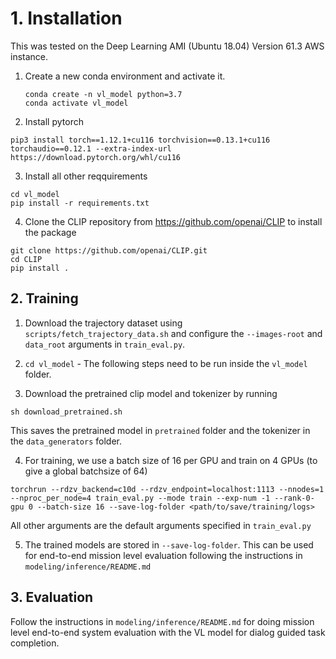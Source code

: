 # 1. Installation
This was tested on the Deep Learning AMI (Ubuntu 18.04) Version 61.3 AWS instance.

1. Create a new conda environment and activate it.
    ```
    conda create -n vl_model python=3.7
    conda activate vl_model
    ```

2. Install pytorch
```
pip3 install torch==1.12.1+cu116 torchvision==0.13.1+cu116 torchaudio==0.12.1 --extra-index-url https://download.pytorch.org/whl/cu116
```

3. Install all other reqquirements
```
cd vl_model
pip install -r requirements.txt
```

4. Clone the CLIP repository from https://github.com/openai/CLIP to install the package 
```
git clone https://github.com/openai/CLIP.git
cd CLIP
pip install .
```

## 2. Training
1. Download the trajectory dataset using `scripts/fetch_trajectory_data.sh` and configure the `--images-root` and `data_root` arguments in `train_eval.py`.

2. `cd vl_model` - The following steps need to be run inside the `vl_model` folder. 

3. Download the pretrained clip model and tokenizer by running 
```
sh download_pretrained.sh
```
This saves the pretrained model in `pretrained` folder and the tokenizer in the `data_generators` folder. 

4. For training, we use a batch size of 16 per GPU and train on 4 GPUs (to give a global batchsize of 64)
```
torchrun --rdzv_backend=c10d --rdzv_endpoint=localhost:1113 --nnodes=1 --nproc_per_node=4 train_eval.py --mode train --exp-num -1 --rank-0-gpu 0 --batch-size 16 --save-log-folder <path/to/save/training/logs>
```
All other arguments are the default arguments specified in `train_eval.py`

5. The trained models are stored in `--save-log-folder`. This can be used for end-to-end mission level evaluation following the instructions in `modeling/inference/README.md`

## 3. Evaluation

Follow the instructions in `modeling/inference/README.md` for doing mission level end-to-end system evaluation with the VL model for dialog guided task completion.
